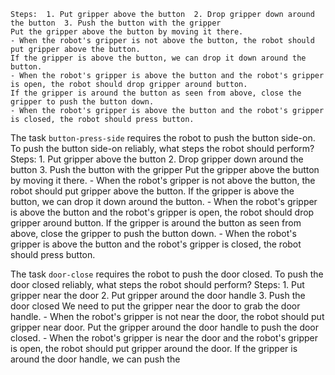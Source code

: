 
    Steps:  1. Put gripper above the button  2. Drop gripper down around the button  3. Push the button with the gripper
    Put the gripper above the button by moving it there.
    - When the robot's gripper is not above the button, the robot should put gripper above the button.
    If the gripper is above the button, we can drop it down around the button.
    - When the robot's gripper is above the button and the robot's gripper is open, the robot should drop gripper around button.
    If the gripper is around the button as seen from above, close the gripper to push the button down.
    - When the robot's gripper is above the button and the robot's gripper is closed, the robot should press button.

The task `button-press-side` requires the robot to push the button side-on.
To push the button side-on reliably, what steps the robot should perform?
    Steps:  1. Put gripper above the button  2. Drop gripper down around the button  3. Push the button with the gripper
    Put the gripper above the button by moving it there.
    - When the robot's gripper is not above the button, the robot should put gripper above the button.
    If the gripper is above the button, we can drop it down around the button.
    - When the robot's gripper is above the button and the robot's gripper is open, the robot should drop gripper around button.
    If the gripper is around the button as seen from above, close the gripper to push the button down.
    - When the robot's gripper is above the button and the robot's gripper is closed, the robot should press button.

The task `door-close` requires the robot to push the door closed.
To push the door closed reliably, what steps the robot should perform?
    Steps:  1. Put gripper near the door  2. Put gripper around the door handle  3. Push the door closed
    We need to put the gripper near the door to grab the door handle.
    - When the robot's gripper is not near the door, the robot should put gripper near door.
    Put the gripper around the door handle to push the door closed.
    - When the robot's gripper is near the door and the robot's gripper is open, the robot should put gripper around the door.
    If the gripper is around the door handle, we can push the